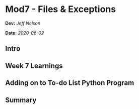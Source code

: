 # Mod7 - Files & Exceptions
**Dev:** *Jeff Nelson*

**Date:** *2020-06-02*

## Intro

## Week 7 Learnings

## Adding on to To-do List Python Program

## Summary
